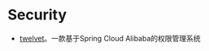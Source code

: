 # Security

* [twelvet](https://github.com/twelvet-projects/twelvet)。一款基于Spring Cloud Alibaba的权限管理系统